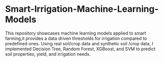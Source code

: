 # Smart-Irrigation-Machine-Learning-Models
This repository showcases machine learning models applied to smart farming,it provides a data driven thresholds for irrigation  compared to predefined ones. Using real soil/crop data  and  synthetic soil /crop data, I implemented  Decision Tree, Random Forest, XGBoost, and SVM to predict soil properties, yield, and irrigation needs.
